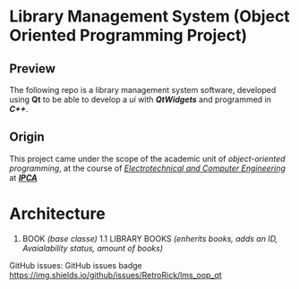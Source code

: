# Library Management System (Object Oriented Programming Project)

## Preview
The following repo is a library management system software, developed using **Qt** to be able to develop a *ui* with __*QtWidgets*__ and programmed in __*C++*__.

## Origin
This project came under the scope of the academic unit of *object-oriented programming*, at the course of [*Electrotechnical and Computer Engineering*](https://est.ipca.pt/en/curso/electrotechnical-and-computer/) at [__*IPCA*__ ](https://ipca.pt/en/) 

# Architecture
  1. BOOK *(base classe)*
    1.1 LIBRARY BOOKS *(enherits books, adds an ID, Avaialability status, amount of books)*
  

GitHub issues:	GitHub issues badge	https://img.shields.io/github/issues/RetroRick/lms_oop_qt

